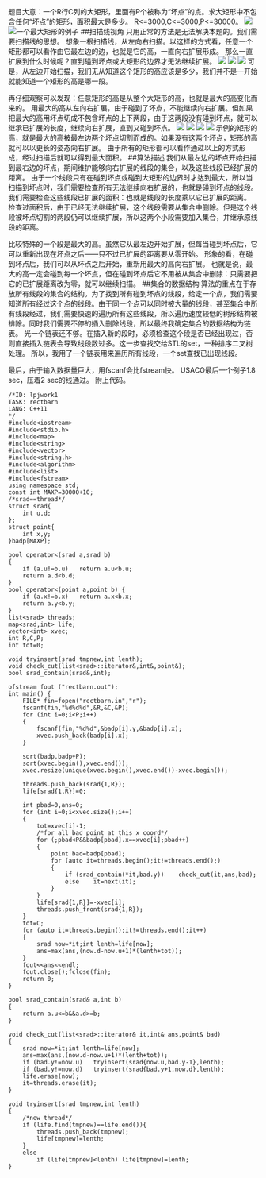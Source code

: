 题目大意：一个R行C列的大矩形，里面有P个被称为“坏点”的点。求大矩形中不包含任何“坏点”的矩形，面积最大是多少。
R<=3000,C<=3000,P<=30000。
![](https://upload-images.jianshu.io/upload_images/14546900-12336d9339ac4158.png?imageMogr2/auto-orient/strip%7CimageView2/2/w/1240)
![一个最大矩形的例子](https://upload-images.jianshu.io/upload_images/14546900-cc6dd13c0e8a6b54.png?imageMogr2/auto-orient/strip%7CimageView2/2/w/1240)
##扫描线视角
只用正常的方法是无法解决本题的。我们需要扫描线的思想。
想象一根扫描线，从左向右扫描。以这样的方式看，任意一个矩形都可以看作由它最左边的边，也就是它的高，一直向右扩展形成。
那么一直扩展到什么时候呢？直到碰到坏点或大矩形的边界才无法继续扩展。
![](https://upload-images.jianshu.io/upload_images/14546900-b6c351a76f392e19.png?imageMogr2/auto-orient/strip%7CimageView2/2/w/1240)
![](https://upload-images.jianshu.io/upload_images/14546900-dfe55df5e1fb8175.png?imageMogr2/auto-orient/strip%7CimageView2/2/w/1240)
![](https://upload-images.jianshu.io/upload_images/14546900-61412fdaab6e131d.png?imageMogr2/auto-orient/strip%7CimageView2/2/w/1240)
可是，从左边开始扫描，我们无从知道这个矩形的高应该是多少，我们并不是一开始就能知道一个矩形的高是哪一段。

再仔细观察可以发现：任意矩形的高是从整个大矩形的高，也就是最大的高变化而来的。
用最大的高从左向右扩展，由于碰到了坏点，不能继续向右扩展。但如果把最大的高用坏点切成不包含坏点的上下两段，由于这两段没有碰到坏点，就可以继承已扩展的长度，继续向右扩展，直到又碰到坏点。
![](https://upload-images.jianshu.io/upload_images/14546900-eef7cd2ad4c19d54.png?imageMogr2/auto-orient/strip%7CimageView2/2/w/1240)
![](https://upload-images.jianshu.io/upload_images/14546900-2fb83f3e41b0b165.png?imageMogr2/auto-orient/strip%7CimageView2/2/w/1240)
![](https://upload-images.jianshu.io/upload_images/14546900-1972920085224aec.png?imageMogr2/auto-orient/strip%7CimageView2/2/w/1240)
![](https://upload-images.jianshu.io/upload_images/14546900-14dcbf5102a08b29.png?imageMogr2/auto-orient/strip%7CimageView2/2/w/1240)
示例的矩形的高，就是最大的高被最左边两个坏点切割而成的。如果没有这两个坏点，矩形的高就可以以更长的姿态向右扩展。
由于所有的矩形都可以看作通过以上的方式形成，经过扫描后就可以得到最大面积。
##算法描述
我们从最左边的坏点开始扫描到最右边的坏点，期间维护能够向右扩展的线段的集合，以及这些线段已经扩展的距离。
由于一个线段只有在碰到坏点或碰到大矩形的边界时才达到最大，所以当扫描到坏点时，我们需要检查所有无法继续向右扩展的，也就是碰到坏点的线段。我们需要检查这些线段已扩展的面积：也就是线段的长度乘以它已扩展的距离。
检查过面积后，由于已经无法继续扩展，这个线段需要从集合中删除。但是这个线段被坏点切割的两段仍可以继续扩展，所以这两个小段需要加入集合，并继承原线段的距离。

比较特殊的一个段是最大的高。虽然它从最左边开始扩展，但每当碰到坏点后，它可以重新出现在坏点之后——只不过已扩展的距离要从零开始。
形象的看，在碰到坏点后，我们可以从坏点之后开始，重新用最大的高向右扩展。
也就是说，最大的高一定会碰到每一个坏点，但在碰到坏点后它不用被从集合中删除：只需要把它的已扩展距离改为零，就可以继续扫描。
##集合的数据结构
算法的重点在于存放所有线段的集合的结构。为了找到所有碰到坏点的线段，给定一个点，我们需要知道所有经过这个点的线段。由于同一个点可以同时被大量的线段，甚至集合中所有线段经过，我们需要快速的遍历所有这些线段，所以遍历速度较低的树形结构被排除。同时我们需要不停的插入删除线段，所以最终我确定集合的数据结构为链表。
光一个链表还不够。在插入新的段时，必须检查这个段是否已经出现过，否则直接插入链表会导致线段数过多。这一步查找交给STL的set，一种排序二叉树处理。
所以，我用了一个链表用来遍历所有线段，一个set查找已出现线段。

最后，由于输入数据量巨大，用fscanf会比fstream快。
USACO最后一个例子1.8 sec，压着2 sec的线通过。
附上代码。

```
/*ID: lpjwork1
TASK: rectbarn
LANG: C++11
*/
#include<iostream>
#include<stdio.h>
#include<map>
#include<string>
#include<vector>
#include<string.h>
#include<algorithm>
#include<list>
#include<fstream>
using namespace std;
const int MAXP=30000+10;
/*srad==thread*/
struct srad{
	int u,d;
};
struct point{
	int x,y;
}badp[MAXP];

bool operator<(srad a,srad b)	
{
	if (a.u!=b.u)	return a.u<b.u;
	return a.d<b.d;
}
bool operator<(point a,point b)	{
	if (a.x!=b.x)	return a.x<b.x;
	return a.y<b.y;
}
list<srad> threads;
map<srad,int> life;
vector<int> xvec;
int R,C,P;
int tot=0;

void tryinsert(srad tmpnew,int lenth);
void check_cut(list<srad>::iterator&,int&,point&);
bool srad_contain(srad&,int);

ofstream fout ("rectbarn.out");
int main() {
	FILE* fin=fopen("rectbarn.in","r");
	fscanf(fin,"%d%d%d",&R,&C,&P);
	for (int i=0;i<P;i++)
	{
		fscanf(fin,"%d%d",&badp[i].y,&badp[i].x);
		xvec.push_back(badp[i].x);
	}
	
	sort(badp,badp+P);
	sort(xvec.begin(),xvec.end());
	xvec.resize(unique(xvec.begin(),xvec.end())-xvec.begin());
	
	threads.push_back(srad{1,R});
	life[srad{1,R}]=0;
	
	int pbad=0,ans=0;
	for (int i=0;i<xvec.size();i++)
	{
		tot=xvec[i]-1;
		/*for all bad point at this x coord*/
		for (;pbad<P&&badp[pbad].x==xvec[i];pbad++)
		{
			point bad=badp[pbad];
			for (auto it=threads.begin();it!=threads.end();)
			{
				if (srad_contain(*it,bad.y))	check_cut(it,ans,bad);
				else	it=next(it);
			}
		}
		life[srad{1,R}]=-xvec[i];
		threads.push_front(srad{1,R});
	}
	tot=C;
	for (auto it=threads.begin();it!=threads.end();it++)
	{
		srad now=*it;int lenth=life[now];
		ans=max(ans,(now.d-now.u+1)*(lenth+tot));
	}
	fout<<ans<<endl;
    fout.close();fclose(fin);
    return 0;
}

bool srad_contain(srad& a,int b)
{
	return a.u<=b&&a.d>=b;
}

void check_cut(list<srad>::iterator& it,int& ans,point& bad)
{
	srad now=*it;int lenth=life[now];
	ans=max(ans,(now.d-now.u+1)*(lenth+tot));
	if (bad.y!=now.u)	tryinsert(srad{now.u,bad.y-1},lenth);
	if (bad.y!=now.d)	tryinsert(srad{bad.y+1,now.d},lenth);
	life.erase(now);
	it=threads.erase(it);
}

void tryinsert(srad tmpnew,int lenth)
{
	/*new thread*/
	if (life.find(tmpnew)==life.end()){
		threads.push_back(tmpnew);
		life[tmpnew]=lenth;
	}
	else	
		if (life[tmpnew]<lenth)	life[tmpnew]=lenth;
}
```
